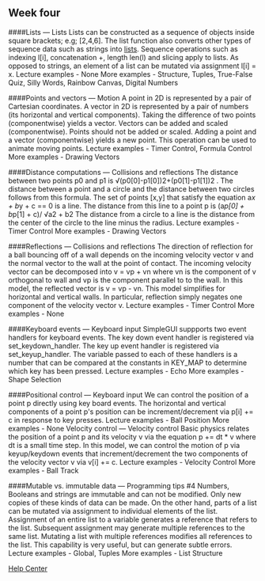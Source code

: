 ## Week four 

####Lists — Lists
Lists can be constructed as a sequence of objects inside square brackets; e.g; [2,4,6]. The list function also converts other types of sequence data such as strings into [lists](http://www.codeskulptor.org/docs.html#Lists).
Sequence operations such as indexing l[i], concatenation +, length len(l) and slicing apply to lists.
As opposed to strings, an element of a list can be mutated via assignment l[i] = x.
Lecture examples - None
More examples - Structure, Tuples, True-False Quiz, Silly Words, Rainbow Canvas, Digital Numbers

####Points and vectors — Motion
A point in 2D is represented by a pair of Cartesian coordinates.
A vector in 2D is represented by a pair of numbers (its horizontal and vertical components).
Taking the difference of two points (componentwise) yields a vector.
Vectors can be added and scaled (componentwise). Points should not be added or scaled.
Adding a point and a vector (componentwise) yields a new point. This operation can be used to animate moving points.
Lecture examples - Timer Control, Formula Control
More examples - Drawing Vectors

####Distance computations — Collisions and reflections
The distance between two points p0 and p1 is 
√(p0[0]-p1[0])2+(p0[1]-p1[1])2 .
The distance between a point and a circle and the distance between two circles follows from this formula.
The set of points [x,y] that satisfy the equation a*x + b*y + c == 0 is a line. The distance from this line to a point p is 
(a*p[0] + b*p[1] + c)/ √a2 + b2
The distance from a circle to a line is the distance from the center of the circle to the line minus the radius.
Lecture examples - Timer Control
More examples - Drawing Vectors

####Reflections — Collisions and reflections
The direction of reflection for a ball bouncing off of a wall depends on the incoming velocity vector v and the normal vector to the wall at the point of contact.
The incoming velocity vector can be decomposed into v = vp + vn where vn is the component of v orthogonal to wall and vp is the component parallel to to the wall.
In this model, the reflected vector is v = vp - vn.
This model simplifies for horizontal and vertical walls. In particular, reflection simply negates one component of the velocity vector v.
Lecture examples - Timer Control
More examples - None

####Keyboard events — Keyboard input
SimpleGUI suppports two event handlers for keyboard events.
The key down event handler is registered via set_keydown_handler.
The key up event handler is registered via set_keyup_handler.
The variable passed to each of these handlers is a number that can be compared at the constants in KEY_MAP to determine which key has been pressed.
Lecture examples - Echo
More examples - Shape Selection

####Positional control — Keyboard input
We can control the position of a point p directly using key board events.
The horizontal and vertical components of a point p's position can be increment/decrement via p[i] += c in response to key presses.
Lecture examples - Ball Position
More examples - None
Velocity control — Velocity control
Basic physics relates the position of a point p and its velocity v via the equation p += dt * v where dt is a small time step.
In this model, we can control the motion of p via keyup/keydown events that increment/decrement the two components of the velocity vector v via v[i] += c.
Lecture examples - Velocity Control
More examples - Ball Track

####Mutable vs. immutable data — Programming tips #4
Numbers, Booleans and strings are immutable and can not be modified. Only new copies of these kinds of data can be made.
On the other hand, parts of a list can be mutated via assignment to individual elements of the list.
Assignment of an entire list to a variable generates a reference that refers to the list. Subsequent assignment may generate multiple references to the same list.
Mutating a list with multiple references modifies all references to the list. This capability is very useful, but can generate subtle errors.
Lecture examples - Global, Tuples
More examples - List Structure

[Help Center](https://class.coursera.org/interactivepython1-002/wiki/view?page=week4)
